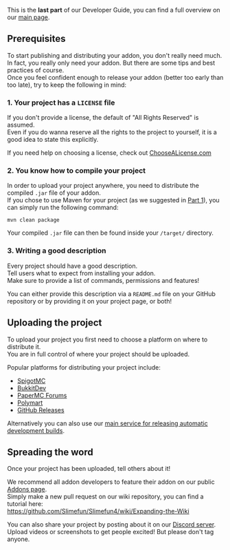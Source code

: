 This is the **last part** of our Developer Guide, you can find a full overview on our [main page](https://github.com/Slimefun/Slimefun4/wiki/Developer-Guide).

## Prerequisites

To start publishing and distributing your addon, you don't really need much.<br>
In fact, you really only need your addon. But there are some tips and best practices of course.<br>
Once you feel confident enough to release your addon (better too early than too late), try to keep the following in mind:

### 1. Your project has a `LICENSE` file

If you don't provide a license, the default of "All Rights Reserved" is assumed.<br>
Even if you do wanna reserve all the rights to the project to yourself, it is a good idea to state this explicitly.

If you need help on choosing a license, check out [ChooseALicense.com](https://choosealicense.com/)

### 2. You know how to compile your project

In order to upload your project anywhere, you need to distribute the compiled `.jar` file of your addon.<br>
If you chose to use Maven for your project (as we suggested in [Part 1](https://github.com/Slimefun/Wiki/blob/master/pages/Developer-Guide-(1-Project-Setup).md)), you can simply run the following command:

```
mvn clean package
```

Your compiled `.jar` file can then be found inside your `/target/` directory.

### 3. Writing a good description

Every project should have a good description.<br>
Tell users what to expect from installing your addon.<br>
Make sure to provide a list of commands, permissions and features!

You can either provide this description via a `README.md` file on your GitHub repository or by providing it on your project page, or both!

## Uploading the project

To upload your project you first need to choose a platform on where to distribute it.<br>
You are in full control of where your project should be uploaded.

Popular platforms for distributing your project include:

* [SpigotMC](https://www.spigotmc.org/resources/)
* [BukkitDev](https://dev.bukkit.org/bukkit-plugins)
* [PaperMC Forums](https://papermc.io/forums/c/plugin-releases/15)
* [Polymart](https://polymart.org/resources)
* [GitHub Releases](https://docs.github.com/en/free-pro-team@latest/github/administering-a-repository/managing-releases-in-a-repository#creating-a-release)

Alternatively you can also use our [main service for releasing automatic development builds](https://github.com/TheBusyBiscuit/builds#how-to-add-your-own-repository).

## Spreading the word

Once your project has been uploaded, tell others about it!

We recommend all addon developers to feature their addon on our public [Addons page](https://github.com/Slimefun/Slimefun4/wiki/Addons).<br>
Simply make a new pull request on our wiki repository, you can find a tutorial here:<br>
<https://github.com/Slimefun/Slimefun4/wiki/Expanding-the-Wiki>

You can also share your project by posting about it on our [Discord server](https://discord.gg/slimefun).<br>
Upload videos or screenshots to get people excited! But please don't tag anyone.
